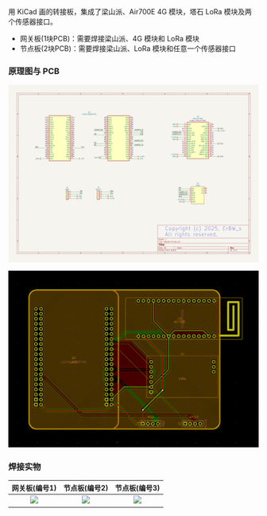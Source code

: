 用 KiCad 画的转接板，集成了梁山派、Air700E 4G 模块，塔石 LoRa 模块及两个传感器接口。

- 网关板(1块PCB)：需要焊接梁山派、4G 模块和 LoRa 模块
- 节点板(2块PCB)：需要焊接梁山派、LoRa 模块和任意一个传感器接口

### 原理图与 PCB

![](../0.Docs/sch.png)

![](../0.Docs/pcb.png)

### 焊接实物

|       网关板(编号1)       |       节点板(编号2)       |       节点板(编号3)       |
| :-----------------------: | :-----------------------: | :-----------------------: |
| ![](../0.Docs/board1.jpg) | ![](../0.Docs/board2.jpg) | ![](../0.Docs/board3.jpg) |

